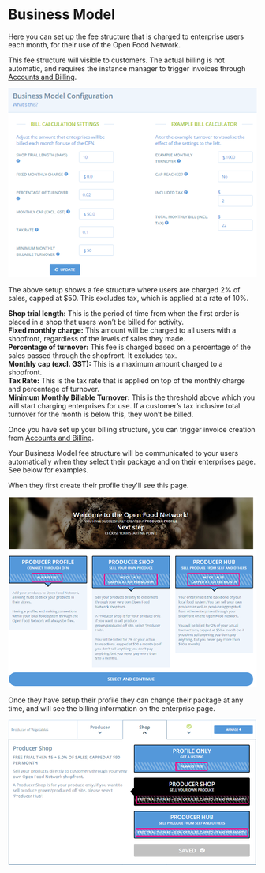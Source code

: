 # Business Model

Here you can set up the fee structure that is charged to enterprise users each month, for their use of the Open Food Network.

This fee structure will visible to customers. The actual billing is not automatic, and requires the instance manager to trigger invoices through [Accounts and Billing](accounts-and-billing.md).

![](../.gitbook/assets/businessmodel.png)

The above setup shows a fee structure where users are charged 2% of sales, capped at $50. This excludes tax, which is applied at a rate of 10%.

**Shop trial length:** This is the period of time from when the first order is placed in a shop that users won’t be billed for activity.  
**Fixed monthly charge:** This amount will be charged to all users with a shopfront, regardless of the levels of sales they made.  
**Percentage of turnover:** This fee is charged based on a percentage of the sales passed through the shopfront. It excludes tax.  
**Monthly cap \(excl. GST\):** This is a maximum amount charged to a shopfront.  
**Tax Rate:** This is the tax rate that is applied on top of the monthly charge and percentage of turnover.  
**Minimum Monthly Billable Turnover:** This is the threshold above which you will start charging enterprises for use. If a customer’s tax inclusive total turnover for the month is below this, they won’t be billed.

Once you have set up your billing structure, you can trigger invoice creation from [Accounts and Billing](https://community.openfoodnetwork.org/t/enterprise-user-accounts-configuration-accounts-billing/348).

Your Business Model fee structure will be communicated to your users automatically when they select their package and on their enterprises page. See below for examples.

When they first create their profile they'll see this page.

![](../.gitbook/assets/packages.png)

Once they have setup their profile they can change their package at any time, and will see the billing information on the enterprise page.

![](../.gitbook/assets/changepackage.png)

